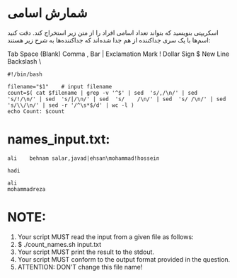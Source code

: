 # شمارش اسامی
اسکریپتی بنویسید که بتواند تعداد اسامی افراد را از متن زیر استخراج کند. دقت کنید اسم‌ها با یک سری جداکننده از هم جدا شده‌اند که جداکننده‌ها به شرح زیر هستند:

Tab
Space (Blank)
Comma ,
Bar |
Exclamation Mark !
Dollar Sign $
New Line
Backslash \

```
#!/bin/bash

filename="$1"    # input filename
count=$( cat $filename | grep -v '^$' | sed  's/,/\n/' | sed  's/!/\n/' | sed  's/|/\n/' | sed  's/    /\n/' | sed  's/ /\n/' | sed  's/\\/\n/' | sed -r '/^\s*$/d' | wc -l )
echo Count: $count
```

# names_input.txt:
```
ali    behnam salar,javad|ehsan\mohammad!hossein

hadi

ali
mohammadreza
```
# NOTE:
1. Your script MUST read the input from a given file as follows:
2. $ ./count_names.sh input.txt
3. Your script MUST print the result to the stdout.
4. Your script MUST conform to the output format provided in the question.
5. ATTENTION: DON'T change this file name!

